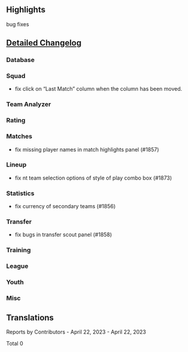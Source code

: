 

## Highlights

bug fixes 

## [Detailed Changelog](https://github.com/akasolace/HO/issues?q=milestone%3A8.0)

### Database

### Squad
* fix click on “Last Match” column when the column has been moved.

### Team Analyzer

### Rating

### Matches
* fix missing player names in match highlights panel (#1857)

### Lineup
* fix nt team selection options of style of play combo box (#1873)

### Statistics
* fix currency of secondary teams (#1856)

### Transfer
* fix bugs in transfer scout panel (#1858)

### Training

### League

### Youth

### Misc

## Translations

Reports by Contributors - April 22, 2023 - April 22, 2023

Total 0